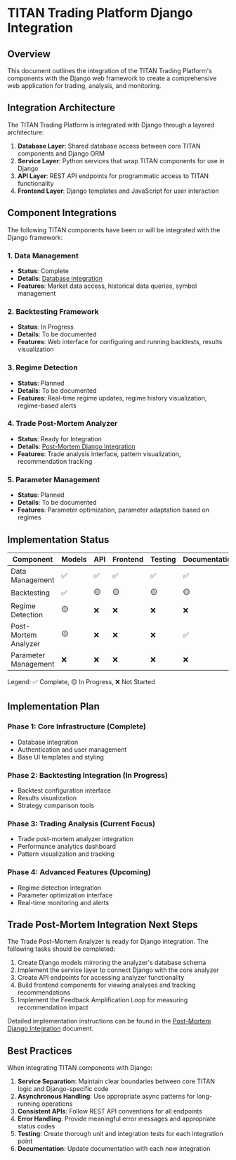 # TITAN Trading Platform Django Integration

## Overview

This document outlines the integration of the TITAN Trading Platform's components with the Django web framework to create a comprehensive web application for trading, analysis, and monitoring.

## Integration Architecture

The TITAN Trading Platform is integrated with Django through a layered architecture:

1. **Database Layer**: Shared database access between core TITAN components and Django ORM
2. **Service Layer**: Python services that wrap TITAN components for use in Django
3. **API Layer**: REST API endpoints for programmatic access to TITAN functionality
4. **Frontend Layer**: Django templates and JavaScript for user interaction

## Component Integrations

The following TITAN components have been or will be integrated with the Django framework:

### 1. Data Management
- **Status**: Complete
- **Details**: [Database Integration](/docs/django_integration/database_integration.md)
- **Features**: Market data access, historical data queries, symbol management

### 2. Backtesting Framework
- **Status**: In Progress
- **Details**: To be documented
- **Features**: Web interface for configuring and running backtests, results visualization

### 3. Regime Detection
- **Status**: Planned
- **Details**: To be documented
- **Features**: Real-time regime updates, regime history visualization, regime-based alerts

### 4. Trade Post-Mortem Analyzer
- **Status**: Ready for Integration
- **Details**: [Post-Mortem Django Integration](/docs/integration/post_mortem_django_integration.md)
- **Features**: Trade analysis interface, pattern visualization, recommendation tracking

### 5. Parameter Management
- **Status**: Planned
- **Details**: To be documented
- **Features**: Parameter optimization, parameter adaptation based on regimes

## Implementation Status

| Component | Models | API | Frontend | Testing | Documentation |
|-----------|--------|-----|----------|---------|--------------|
| Data Management | ✅ | ✅ | ✅ | ✅ | ✅ |
| Backtesting | ✅ | 🟡 | 🟡 | 🟡 | 🟡 |
| Regime Detection | 🟡 | ❌ | ❌ | ❌ | ❌ |
| Post-Mortem Analyzer | 🟡 | ❌ | ❌ | ❌ | ✅ |
| Parameter Management | ❌ | ❌ | ❌ | ❌ | ❌ |

Legend: ✅ Complete, 🟡 In Progress, ❌ Not Started

## Implementation Plan

### Phase 1: Core Infrastructure (Complete)
- Database integration
- Authentication and user management
- Base UI templates and styling

### Phase 2: Backtesting Integration (In Progress)
- Backtest configuration interface
- Results visualization
- Strategy comparison tools

### Phase 3: Trading Analysis (Current Focus)
- Trade post-mortem analyzer integration
- Performance analytics dashboard
- Pattern visualization and tracking

### Phase 4: Advanced Features (Upcoming)
- Regime detection integration
- Parameter optimization interface
- Real-time monitoring and alerts

## Trade Post-Mortem Integration Next Steps

The Trade Post-Mortem Analyzer is ready for Django integration. The following tasks should be completed:

1. Create Django models mirroring the analyzer's database schema
2. Implement the service layer to connect Django with the core analyzer
3. Create API endpoints for accessing analyzer functionality
4. Build frontend components for viewing analyses and tracking recommendations
5. Implement the Feedback Amplification Loop for measuring recommendation impact

Detailed implementation instructions can be found in the [Post-Mortem Django Integration](/docs/integration/post_mortem_django_integration.md) document.

## Best Practices

When integrating TITAN components with Django:

1. **Service Separation**: Maintain clear boundaries between core TITAN logic and Django-specific code
2. **Asynchronous Handling**: Use appropriate async patterns for long-running operations
3. **Consistent APIs**: Follow REST API conventions for all endpoints
4. **Error Handling**: Provide meaningful error messages and appropriate status codes
5. **Testing**: Create thorough unit and integration tests for each integration point
6. **Documentation**: Update documentation with each new integration
